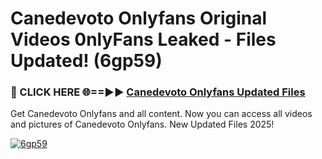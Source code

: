 # Canedevoto Onlyfans Original Videos 0nlyFans Leaked - Files Updated! (6gp59)

<h3>🔴 CLICK HERE 🌐==►► <a href="https://tinyurl.com/ehrbuxhb" rel="nofollow">Canedevoto Onlyfans Updated Files</a></h3>

Get Canedevoto Onlyfans and all content. Now you can access all videos and pictures of Canedevoto Onlyfans. New Updated Files 2025!

[![6gp59](https://i.imgur.com/lVYEuWS.gif)](https://tinyurl.com/ehrbuxhb)
